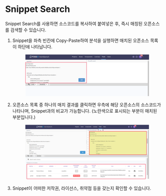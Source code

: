 # Snippet Search

Snippet Search를 사용하면 소스코드를 복사하여 붙여넣은 후, 즉시 매칭된 오픈소스를 검색할 수 있습니다.

1.  Snippet을 좌측 빈칸에 Copy-Paste하여 분석을 실행하면 매치된 오픈소스 목록이 하단에 나타납니다.



    <figure><img src="../../../.gitbook/assets/image (131).png" alt=""><figcaption></figcaption></figure>
2.  오픈소스 목록 중 하나의 매치 결과를 클릭하면 우측에 해당 오픈소스의 소스코드가 나타나며, Snippet과의 비교가 가능합니다. (노란색으로 표시되는 부분이 매치된 부분입니다.)



    <figure><img src="../../../.gitbook/assets/image (150).png" alt=""><figcaption></figcaption></figure>
3. Snippet이 어떠한 저작권, 라이선스, 취약점 등을 갖는지 확인할 수 있습니다.
